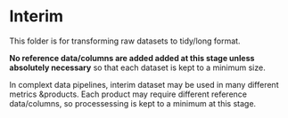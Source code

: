 # Interim

This folder is for transforming raw datasets to tidy/long format.

__No reference data/columns are added added at this stage unless absolutely necessary__ so that each dataset is kept to a minimum size. 

In complext data pipelines, interim dataset may be used in many different metrics &products. Each product may require different reference data/columns, so processessing is kept to a minimum at this stage.